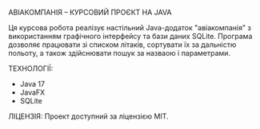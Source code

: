 АВІАКОМПАНІЯ – КУРСОВИЙ ПРОЄКТ НА JAVA

Ця курсова робота реалізує настільний Java-додаток "авіакомпанія" з використанням графічного інтерфейсу та бази даних SQLite. Програма дозволяє працювати зі списком літаків, сортувати їх за дальністю польоту, а також здійснювати пошук за назваою і параметрами.

ТЕХНОЛОГІЇ:
- Java 17
- JavaFX
- SQLite

ЛІЦЕНЗІЯ:
Проект доступний за ліцензією MIT.
